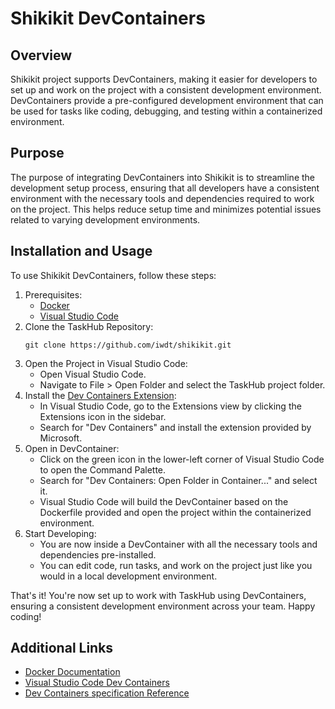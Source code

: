 # Shikikit DevContainers

## Overview

Shikikit project supports DevContainers, making it easier for developers to set up and work on the project with a consistent development environment. DevContainers provide a pre-configured development environment that can be used for tasks like coding, debugging, and testing within a containerized environment.

## Purpose

The purpose of integrating DevContainers into Shikikit is to streamline the development setup process, ensuring that all developers have a consistent environment with the necessary tools and dependencies required to work on the project. This helps reduce setup time and minimizes potential issues related to varying development environments.

## Installation and Usage

To use Shikikit DevContainers, follow these steps:

1. Prerequisites:
   * [Docker](https://docs.docker.com/get-docker/)
   * [Visual Studio Code](https://code.visualstudio.com/)
1. Clone the TaskHub Repository:
   ```shell
   git clone https://github.com/iwdt/shikikit.git
   ```
1. Open the Project in Visual Studio Code:
   * Open Visual Studio Code.
   * Navigate to File > Open Folder and select the TaskHub project folder.
1. Install the [Dev Containers Extension](https://marketplace.visualstudio.com/items?itemName=ms-vscode-remote.remote-containers):
   * In Visual Studio Code, go to the Extensions view by clicking the Extensions icon in the sidebar.
   * Search for "Dev Containers" and install the extension provided by Microsoft.
1. Open in DevContainer:
   * Click on the green icon in the lower-left corner of Visual Studio Code to open the Command Palette.
   * Search for "Dev Containers: Open Folder in Container..." and select it.
   * Visual Studio Code will build the DevContainer based on the Dockerfile provided and open the project within the containerized environment.
1. Start Developing:
   * You are now inside a DevContainer with all the necessary tools and dependencies pre-installed.
   * You can edit code, run tasks, and work on the project just like you would in a local development environment.

That's it! You're now set up to work with TaskHub using DevContainers, ensuring a consistent development environment across your team. Happy coding!

## Additional Links

* [Docker Documentation](https://docs.docker.com/)
* [Visual Studio Code Dev Containers](https://code.visualstudio.com/docs/devcontainers/containers)
* [Dev Containers specification Reference](https://containers.dev/)
